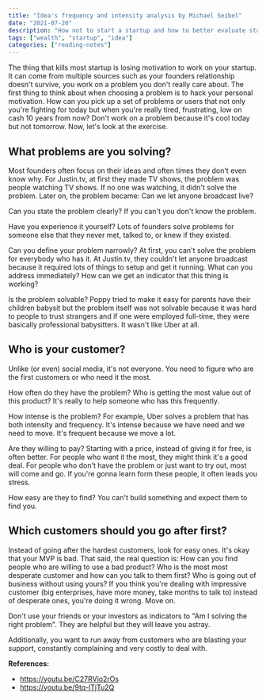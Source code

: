 ```yaml
---
title: "Idea's frequency and intensity analysis by Michael Seibel"
date: "2021-07-20"
description: "How not to start a startup and how to better evaluate startup ideas."
tags: ["wealth", "startup", "idea"]
categories: ["reading-notes"]
---
```


The thing that kills most startup is losing motivation to work on your startup. It can come from multiple sources such as your founders relationship doesn't survive, you work on a problem you don't really care about. The first thing to think about when choosing a problem is to hack your personal motivation. How can you pick up a set of problems or users that not only you're fighting for today but when you're really tired, frustrating, low on cash 10 years from now? Don't work on a problem because it's cool today but not tomorrow. Now, let's look at the exercise.

## What problems are you solving?

Most founders often focus on their ideas and often times they don't even know why. For Justin.tv, at first they made TV shows, the problem was people watching TV shows. If no one was watching, it didn't solve the problem. Later on, the problem became: Can we let anyone broadcast live?

Can you state the problem clearly? If you can't you don't know the problem.

Have you experience it yourself? Lots of founders solve problems for someone else that they never met, talked to, or knew if they existed.

Can you define your problem narrowly? At first, you can't solve the problem for everybody who has it. At Justin.tv, they couldn't let anyone broadcast because it required lots of things to setup and get it running. What can you address immediately? How can we get an indicator that this thing is working?

Is the problem solvable? Poppy tried to make it easy for parents have their children babysit but the problem itself was not solvable because it was hard to people to trust strangers and if one were employed full-time, they were basically professional babysitters. It wasn't like Uber at all.

## Who is your customer?

Unlike (or even) social media, it's not everyone. You need to figure who are the first customers or who need it the most.

How often do they have the problem? Who is getting the most value out of this product? It's really to help someone who has this frequently.

How intense is the problem? For example, Uber solves a problem that has both intensity and frequency. It's intense because we have need and we need to move. It's frequent because we move a lot.

Are they willing to pay? Starting with a price, instead of giving it for free, is often better. For people who want it the most, they might think it's a good deal. For people who don't have the problem or just want to try out, most will come and go. If you're gonna learn form these people, it often leads you stress.

How easy are they to find? You can't build something and expect them to find you.

## Which customers should you go after first?

Instead of going after the hardest customers, look for easy ones. It's okay that your MVP is bad. That said, the real question is: How can you find people who are willing to use a bad product? Who is the most most desperate customer and how can you talk to them first? Who is going out of business without using yours? If you think you're dealing with impressive customer (big enterprises, have more money, take months to talk to) instead of desperate ones, you're doing it wrong. Move on.

Don't use your friends or your investors as indicators to "Am I solving the right problem". They are helpful but they will leave you astray.

Additionally, you want to run away from customers who are blasting your support, constantly complaining and very costly to deal with.

**References:**
- <https://youtu.be/C27RVio2rOs>
- <https://youtu.be/9tq-lTjTu2Q>
